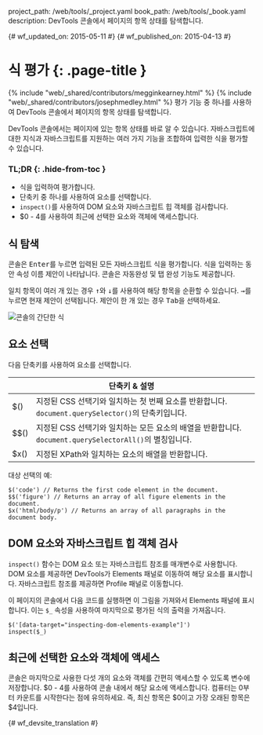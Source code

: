 project_path: /web/tools/_project.yaml
book_path: /web/tools/_book.yaml
description: DevTools 콘솔에서 페이지의 항목 상태를 탐색합니다.

{# wf_updated_on: 2015-05-11 #}
{# wf_published_on: 2015-04-13 #}

# 식 평가 {: .page-title }

{% include "web/_shared/contributors/megginkearney.html" %}
{% include "web/_shared/contributors/josephmedley.html" %}
평가 기능 중 하나를 사용하여 DevTools 콘솔에서 페이지의 항목 상태를 탐색합니다.

DevTools 콘솔에서는 페이지에 있는 항목 상태를
바로 알 수 있습니다.
자바스크립트에 대한 지식과 자바스크립트를 지원하는 여러 가지 기능을 조합하여
입력한 식을 평가할 수 있습니다.


### TL;DR {: .hide-from-toc }
- 식을 입력하여 평가합니다.
- 단축키 중 하나를 사용하여 요소를 선택합니다.
-  <code>inspect()</code>를 사용하여 DOM 요소와 자바스크립트 힙 객체를 검사합니다.
- $0 - 4를 사용하여 최근에 선택한 요소와 객체에 액세스합니다.


## 식 탐색

콘솔은
<kbd class="kbd">Enter</kbd>를 누르면 입력된 모든 자바스크립트 식을 평가합니다.
식을 입력하는 동안
속성 이름 제안이 나타납니다.
콘솔은 자동완성 및 탭 완성 기능도 제공합니다.

일치 항목이 여러 개 있는 경우
<kbd class="kbd">↑</kbd>와 <kbd class="kbd">↓</kbd>를 사용하여 해당 항목을 순환할 수 있습니다. <kbd class="kbd">→</kbd>를 누르면 현재 제안이 선택됩니다.
제안이 한 개 있는 경우
<kbd class="kbd">Tab</kbd>을 선택하세요.

![콘솔의 간단한 식](images/evaluate-expressions.png)

## 요소 선택

다음 단축키를 사용하여 요소를 선택합니다.

<table class="responsive">
  <thead>
    <tr>
      <th colspan="2">단축키 &amp; 설명</th>
    </tr>
  </thead>
  <tbody>
    <tr>
      <td data-th="Shortcut">$()</td>
      <td data-th="Description">지정된 CSS 선택기와 일치하는 첫 번째 요소를 반환합니다.  <code>document.querySelector()</code>의 단축키입니다.</td>
    </tr>
    <tr>
      <td data-th="Shortcut">$$()</td>
      <td data-th="Description">지정된 CSS 선택기와 일치하는 모든 요소의 배열을 반환합니다.  <code>document.querySelectorAll()</code>의 별칭입니다.</td>
    </tr>
    <tr>
      <td data-th="Shortcut">$x()</td>
      <td data-th="Description">지정된 XPath와 일치하는 요소의 배열을 반환합니다.</td>
    </tr>
  </tbody>
</table>

대상 선택의 예:

    $('code') // Returns the first code element in the document.
    $$('figure') // Returns an array of all figure elements in the document.
    $x('html/body/p') // Returns an array of all paragraphs in the document body.

## DOM 요소와 자바스크립트 힙 객체 검사

`inspect()` 함수는 DOM 요소 또는 자바스크립트 참조를
매개변수로 사용합니다.
DOM 요소를 제공하면
DevTools가 Elements 패널로 이동하여 해당 요소를 표시합니다.
자바스크립트 참조를 제공하면
Profile 패널로 이동합니다.

이 페이지의 콘솔에서 다음 코드를 실행하면
이 그림을 가져와서 Elements 패널에 표시합니다.
이는 `$_` 속성을 사용하여
마지막으로 평가된 식의 출력을 가져옵니다.

    $('[data-target="inspecting-dom-elements-example"]')
    inspect($_)

## 최근에 선택한 요소와 객체에 액세스

콘솔은 마지막으로 사용한 다섯 개의 요소와 객체를
간편히 액세스할 수 있도록 변수에 저장합니다.
$0 - 4를 사용하여
콘솔 내에서 해당 요소에 액세스합니다.
컴퓨터는 0부터 카운트를 시작한다는 점에 유의하세요.
즉, 최신 항목은 $0이고 가장 오래된 항목은 $4입니다.


{# wf_devsite_translation #}

